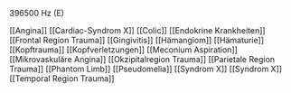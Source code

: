 396500 Hz (E)

[[Angina]]
[[Cardiac-Syndrom X]]
[[Colic]]
[[Endokrine Krankheiten]]
[[Frontal Region Trauma]]
[[Gingivitis]]
[[Hämangiom]]
[[Hämaturie]]
[[Kopftrauma]]
[[Kopfverletzungen]]
[[Meconium Aspiration]]
[[Mikrovaskuläre Angina]]
[[Okzipitalregion Trauma]]
[[Parietale Region Trauma]]
[[Phantom Limb]]
[[Pseudomelia]]
[[Syndrom X]]
[[Syndrom X]]
[[Temporal Region Trauma]]